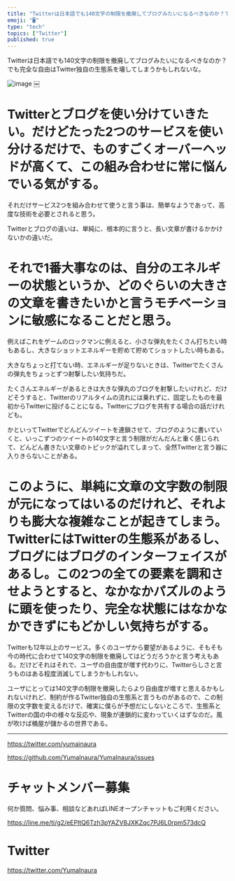 ```yaml
---
title: "Twitterは日本語でも140文字の制限を撤廃してブログみたいになるべきなのか？でも完全な自由はTwitter独自の生態系を壊してしまうか"
emoji: "🖥"
type: "tech"
topics: ["Twitter"]
published: true
---
```


Twitterは日本語でも140文字の制限を撤廃してブログみたいになるべきなのか？でも完全な自由はTwitter独自の生態系を壊してしまうかもしれないな。

![image](https://user-images.githubusercontent.com/13635059/51148196-9a0eb580-18a0-11e9-8214-ce8d0b5e0c66.png)
￼


# Twitterとブログを使い分けていきたい。だけどたった2つのサービスを使い分けるだけで、ものすごくオーバーヘッドが高くて、この組み合わせに常に悩んでいる気がする。

それだけサービス2つを組み合わせて使うと言う事は、簡単なようであって、高度な技術を必要とされると思う。

Twitterとブログの違いは、単純に、根本的に言うと、長い文章が書けるかかけないかの違いだ。

# それで1番大事なのは、自分のエネルギーの状態というか、どのぐらいの大きさの文章を書きたいかと言うモチベーションに敏感になることだと思う。

例えばこれをゲームのロックマンに例えると、小さな弾丸をたくさん打ちたい時もあるし、大きなショットエネルギーを貯めて貯めてショットしたい時もある。

大きなちょっと打てない時、エネルギーが足りないときは、Twitterでたくさんの弾丸をちょっとずつ射撃したい気持ちだ。

たくさんエネルギーがあるときは大きな弾丸のブログを射撃したいけれど、だけどそうすると、Twitterのリアルタイムの流れには乗れずに、固定したものを最初からTwitterに投げることになる。Twitterにブログを共有する場合の話だけれども。

かといってTwitterでどんどんツイートを連鎖させて、ブログのように書いていくと、いっこずつのツイートの140文字と言う制限がだんだんと重く感じられて、どんどん書きたい文章のトピックが溢れてしまって、全然Twitterと言う器に入りきらないことがある。

# このように、単純に文章の文字数の制限が元になってはいるのだけれど、それよりも膨大な複雑なことが起きてしまう。TwitterにはTwitterの生態系があるし、ブログにはブログのインターフェイスがあるし。この2つの全ての要素を調和させようとすると、なかなかパズルのように頭を使ったり、完全な状態にはなかなかできずにもどかしい気持ちがする。

Twitterも12年以上のサービス。多くのユーザから要望があるように、そもそも今の時代に合わせて140文字の制限を撤廃してはどうだろうかと言う考えもある。だけどそれはそれで、ユーザの自由度が増す代わりに、Twitterらしさと言うものはある程度消滅してしまうかもしれない。

ユーザにとっては140文字の制限を撤廃したらより自由度が増すと思えるかもしれないけれど、制約が作るTwitter独自の生態系と言うものがあるので、この制限の文字数を変えるだけで、確実に僕らが予想だにしないところで、生態系とTwitterの国の中の様々な反応や、現象が連鎖的に変わっていくはずなのだ。風が吹けば桶屋が儲かるの世界である。




---

https://twitter.com/yumainaura

https://github.com/YumaInaura/YumaInaura/issues









<!-- Update From Qiita API -->

# チャットメンバー募集


何か質問、悩み事、相談などあればLINEオープンチャットもご利用ください。

https://line.me/ti/g2/eEPltQ6Tzh3pYAZV8JXKZqc7PJ6L0rpm573dcQ





# Twitter


https://twitter.com/YumaInaura


<!-- Update From Qiita API -->


